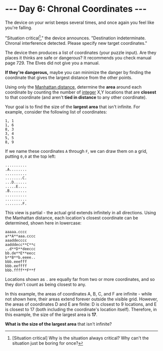 # --- Day 6: Chronal Coordinates ---

The device on your wrist beeps several times, and once again you feel like you're falling.

"Situation critical[^1]," the device announces. "Destination indeterminate. Chronal interference detected. Please specify new target coordinates."

The device then produces a list of coordinates (your puzzle input). Are they places it thinks are safe or dangerous? It recommends you check manual page 729. The Elves did not give you a manual.

**If they're dangerous,** maybe you can minimize the danger by finding the coordinate that gives the largest distance from the other points.

Using only the [Manhattan distance](https://en.wikipedia.org/wiki/Taxicab_geometry), determine the **area** around each coordinate by counting the number of [integer](https://en.wikipedia.org/wiki/Integer) X,Y locations that are **closest** to that coordinate (and aren't **tied in distance** to any other coordinate).

Your goal is to find the size of the **largest area** that isn't infinite. For example, consider the following list of coordinates:
```
1, 1
1, 6
8, 3
3, 4
5, 5
8, 9
```

If we name these coordinates `A` through `F`, we can draw them on a grid, putting `0,0` at the top left:
```
..........
.A........
..........
........C.
...D......
.....E....
.B........
..........
..........
........F.
```

This view is partial - the actual grid extends infinitely in all directions.  Using the Manhattan distance, each location's closest coordinate can be determined, shown here in lowercase:
```
aaaaa.cccc
a**A**aaa.cccc
aaaddecccc
aadddecc**C**c
..d**D**deeccc
bb.de**E**eecc
b**B**b.eeee..
bbb.eeefff
bbb.eeffff
bbb.ffff**F**f
```

Locations shown as `.` are equally far from two or more coordinates, and so they don't count as being closest to any.

In this example, the areas of coordinates A, B, C, and F are infinite - while not shown here, their areas extend forever outside the visible grid. However, the areas of coordinates D and E are finite: D is closest to 9 locations, and E is closest to 17 (both including the coordinate's location itself).  Therefore, in this example, the size of the largest area is **17**.

**What is the size of the largest area** that isn't infinite?

[^1]: [Situation critical] Why is the situation always critical? Why can't the situation just be boring for once?
